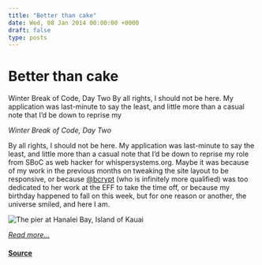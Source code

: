 ```yaml
---
title: "Better than cake"
date: Wed, 08 Jan 2014 00:00:00 +0000
draft: false
type: posts
---
```

# Better than cake





 Winter Break of Code, Day Two By all rights, I should not be here. My application was last-minute to say the least, and little more than a casual note that I’d be down to reprise my

_Winter Break of Code, Day Two_

By all rights, I should not be here. My application was last-minute to say the least, and little more than a casual note that I’d be down to reprise my role from SBoC as web hacker for whispersystems.org. Maybe it was because of my work in the previous months on tweaking the site layout to be responsive, or because [@bcrypt](https://www.twitter.com/bcrypt) (who is infinitely more qualified) was too dedicated to her work at the EFF to take the time off, or because my birthday happened to fall on this week, but for one reason or another, the universe smiled, and here I am.

![The pier at Hanalei Bay, Island of Kauai](/blog/images/lilia-wboc-pier.jpg)

[_Read more..._](https://signal.org/blog/better-than-cake/)

#### [Source](https://signal.org/blog/better-than-cake/)

